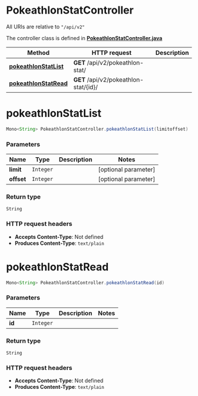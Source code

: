 # PokeathlonStatController

All URIs are relative to `"/api/v2"`

The controller class is defined in **[PokeathlonStatController.java](../../src/main/java/org/openapitools/controller/PokeathlonStatController.java)**

Method | HTTP request | Description
------------- | ------------- | -------------
[**pokeathlonStatList**](#pokeathlonStatList) | **GET** /api/v2/pokeathlon-stat/ | 
[**pokeathlonStatRead**](#pokeathlonStatRead) | **GET** /api/v2/pokeathlon-stat/{id}/ | 

<a name="pokeathlonStatList"></a>
# **pokeathlonStatList**
```java
Mono<String> PokeathlonStatController.pokeathlonStatList(limitoffset)
```



### Parameters
Name | Type | Description  | Notes
------------- | ------------- | ------------- | -------------
**limit** | `Integer` |  | [optional parameter]
**offset** | `Integer` |  | [optional parameter]

### Return type
`String`


### HTTP request headers
 - **Accepts Content-Type**: Not defined
 - **Produces Content-Type**: `text/plain`

<a name="pokeathlonStatRead"></a>
# **pokeathlonStatRead**
```java
Mono<String> PokeathlonStatController.pokeathlonStatRead(id)
```



### Parameters
Name | Type | Description  | Notes
------------- | ------------- | ------------- | -------------
**id** | `Integer` |  |

### Return type
`String`


### HTTP request headers
 - **Accepts Content-Type**: Not defined
 - **Produces Content-Type**: `text/plain`

